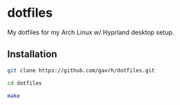 # dotfiles
My dotfiles for my Arch Linux w/ Hyprland desktop setup.

## Installation
```bash
git clone https://github.com/gavrh/dotfiles.git

cd dotfiles

make
```
